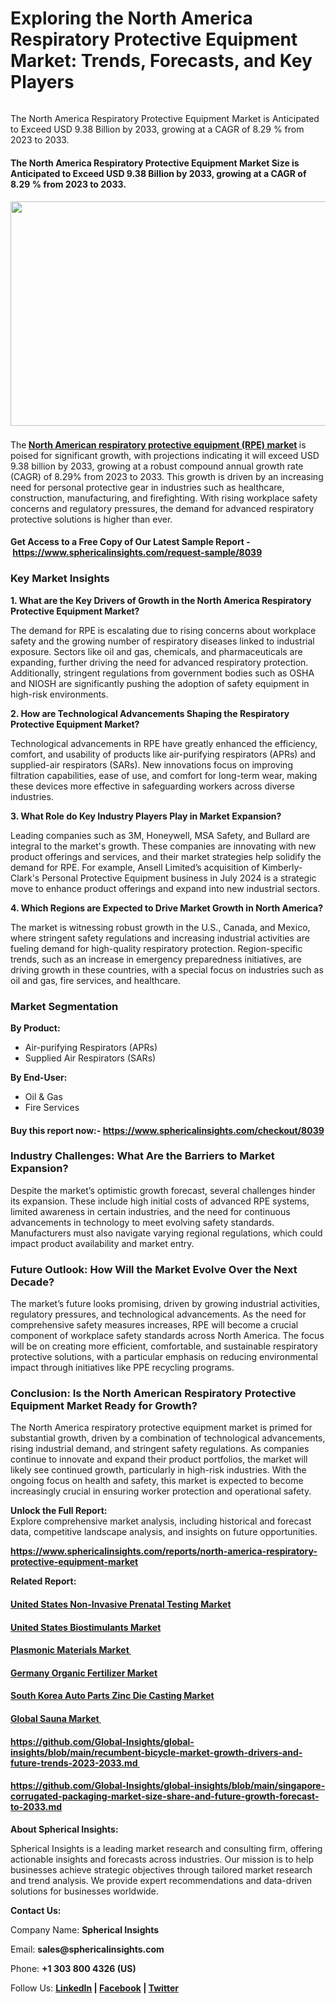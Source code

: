 <div class="wow_read_blog_hdr_img">
<div class="wow_read_blog_hdr_img_innr">
<h1>Exploring the North America Respiratory Protective Equipment Market: Trends, Forecasts, and Key Players</h1>
</div>
<div class="wow_main_float_head_img"><img src="https://www.vevioz.com/upload/photos/2025/02/QuPFOAlLmLKCSyMSjgAq_26_129ff5bda75272931d0302c3c97ef5dd_image.jpg" alt="" /></div>
</div>
<div class="read-blog-container">
<div class="read-blog-desc">
<p class="mb-0">The North America Respiratory Protective Equipment Market is Anticipated to Exceed USD 9.38 Billion by 2033, growing at a CAGR of 8.29 % from 2023 to 2033.</p>
</div>
<div class="read-content">
<h4><strong>The North America Respiratory Protective Equipment Market Size is Anticipated to Exceed USD 9.38 Billion by 2033, growing at a CAGR of 8.29 % from 2023 to 2033.</strong></h4>
<h4><img src="https://vipon.s3.amazonaws.com/img/8775158ab164709b12856d11865ad3947e3c5ae3f83f77.png" alt="" width="684" height="359" /><strong><br /></strong></h4>
<p data-start="149" data-end="695">The<strong>&nbsp;<a href="https://www.sphericalinsights.com/reports/north-america-respiratory-protective-equipment-market" target="_blank" rel="noopener">North American respiratory protective equipment (RPE) market</a>&nbsp;</strong>is poised for significant growth, with projections indicating it will exceed USD 9.38 billion by 2033, growing at a robust compound annual growth rate (CAGR) of 8.29% from 2023 to 2033. This growth is driven by an increasing need for personal protective gear in industries such as healthcare, construction, manufacturing, and firefighting. With rising workplace safety concerns and regulatory pressures, the demand for advanced respiratory protective solutions is higher than ever.</p>
<h4><strong>Get Access to a Free Copy of Our Latest Sample Report -&nbsp;<a href="https://www.sphericalinsights.com/request-sample/8039" rel="nofollow">https://www.sphericalinsights.com/request-sample/8039</a></strong></h4>
<h3 data-start="697" data-end="720">Key Market Insights</h3>
<p data-start="722" data-end="825"><strong data-start="722" data-end="825">1. What are the Key Drivers of Growth in the North America Respiratory Protective Equipment Market?</strong></p>
<p data-start="827" data-end="1285">The demand for RPE is escalating due to rising concerns about workplace safety and the growing number of respiratory diseases linked to industrial exposure. Sectors like oil and gas, chemicals, and pharmaceuticals are expanding, further driving the need for advanced respiratory protection. Additionally, stringent regulations from government bodies such as OSHA and NIOSH are significantly pushing the adoption of safety equipment in high-risk environments.</p>
<p data-start="1287" data-end="1381"><strong data-start="1287" data-end="1381">2. How are Technological Advancements Shaping the Respiratory Protective Equipment Market?</strong></p>
<p data-start="1383" data-end="1756">Technological advancements in RPE have greatly enhanced the efficiency, comfort, and usability of products like air-purifying respirators (APRs) and supplied-air respirators (SARs). New innovations focus on improving filtration capabilities, ease of use, and comfort for long-term wear, making these devices more effective in safeguarding workers across diverse industries.</p>
<p data-start="1758" data-end="1824"><strong data-start="1758" data-end="1824">3. What Role do Key Industry Players Play in Market Expansion?</strong></p>
<p data-start="1826" data-end="2264">Leading companies such as 3M, Honeywell, MSA Safety, and Bullard are integral to the market's growth. These companies are innovating with new product offerings and services, and their market strategies help solidify the demand for RPE. For example, Ansell Limited&rsquo;s acquisition of Kimberly-Clark's Personal Protective Equipment business in July 2024 is a strategic move to enhance product offerings and expand into new industrial sectors.</p>
<p data-start="2266" data-end="2340"><strong data-start="2266" data-end="2340">4. Which Regions are Expected to Drive Market Growth in North America?</strong></p>
<p data-start="2342" data-end="2754">The market is witnessing robust growth in the U.S., Canada, and Mexico, where stringent safety regulations and increasing industrial activities are fueling demand for high-quality respiratory protection. Region-specific trends, such as an increase in emergency preparedness initiatives, are driving growth in these countries, with a special focus on industries such as oil and gas, fire services, and healthcare.</p>
<h3 data-start="2756" data-end="2779">Market Segmentation</h3>
<p data-start="2781" data-end="2796"><strong data-start="2781" data-end="2796">By Product:</strong></p>
<ul data-start="2797" data-end="2865">
<li data-start="2797" data-end="2831">Air-purifying Respirators (APRs)</li>
<li data-start="2832" data-end="2865">Supplied Air Respirators (SARs)</li>
</ul>
<p data-start="2867" data-end="2883"><strong data-start="2867" data-end="2883">By End-User:</strong></p>
<ul data-start="2884" data-end="2911">
<li data-start="2884" data-end="2895">Oil &amp; Gas</li>
<li data-start="2896" data-end="2911">Fire Services</li>
</ul>
<h4>Buy this report now:-&nbsp;<a href="https://www.sphericalinsights.com/checkout/8039" rel="nofollow">https://www.sphericalinsights.com/checkout/8039</a></h4>
<h3 data-start="2913" data-end="2980">Industry Challenges: What Are the Barriers to Market Expansion?</h3>
<p data-start="2982" data-end="3381">Despite the market&rsquo;s optimistic growth forecast, several challenges hinder its expansion. These include high initial costs of advanced RPE systems, limited awareness in certain industries, and the need for continuous advancements in technology to meet evolving safety standards. Manufacturers must also navigate varying regional regulations, which could impact product availability and market entry.</p>
<h3 data-start="3383" data-end="3451">Future Outlook: How Will the Market Evolve Over the Next Decade?</h3>
<p data-start="3453" data-end="3947">The market&rsquo;s future looks promising, driven by growing industrial activities, regulatory pressures, and technological advancements. As the need for comprehensive safety measures increases, RPE will become a crucial component of workplace safety standards across North America. The focus will be on creating more efficient, comfortable, and sustainable respiratory protective solutions, with a particular emphasis on reducing environmental impact through initiatives like PPE recycling programs.</p>
<h3 data-start="3949" data-end="4044">Conclusion: Is the North American Respiratory Protective Equipment Market Ready for Growth?</h3>
<p data-start="4046" data-end="4560">The North America respiratory protective equipment market is primed for substantial growth, driven by a combination of technological advancements, rising industrial demand, and stringent safety regulations. As companies continue to innovate and expand their product portfolios, the market will likely see continued growth, particularly in high-risk industries. With the ongoing focus on health and safety, this market is expected to become increasingly crucial in ensuring worker protection and operational safety.</p>
<p data-start="4562" data-end="4831"><strong data-start="4562" data-end="4589">Unlock the Full Report:</strong><br data-start="4589" data-end="4592" />Explore comprehensive market analysis, including historical and forecast data, competitive landscape analysis, and insights on future opportunities.&nbsp;</p>
<p data-start="4562" data-end="4831"><strong><a href="https://www.sphericalinsights.com/reports/north-america-respiratory-protective-equipment-market" target="_blank" rel="noopener">https://www.sphericalinsights.com/reports/north-america-respiratory-protective-equipment-market</a></strong></p>
<p data-start="4838" data-end="4867"><strong data-start="4838" data-end="4867">Related Report:</strong></p>
<h4 class="news-post-title"><strong><a href="https://www.sphericalinsights.com/fr/reports/united-states-non-invasive-prenatal-testing-market" target="_blank" rel="noopener">United States Non-Invasive Prenatal Testing Market</a></strong></h4>
<h4 class="news-post-title"><strong><a href="https://www.sphericalinsights.com/fr/reports/united-states-biostimulants-market" target="_blank" rel="noopener">United States Biostimulants Market</a></strong></h4>
<h4 class="news-post-title"><strong><a href="https://www.sphericalinsights.com/fr/reports/plasmonic-materials-market" target="_blank" rel="noopener">Plasmonic Materials Market&nbsp;</a></strong></h4>
<h4 class="news-post-title"><strong><a href="https://www.sphericalinsights.com/de/reports/germany-biofertilizers-market" target="_blank" rel="noopener">Germany Organic Fertilizer Market</a></strong></h4>
<h4 class="news-post-title"><strong><a href="https://www.sphericalinsights.com/de/reports/south-korea-automotive-parts-zinc-die-casting-market" target="_blank" rel="noopener">South Korea Auto Parts Zinc Die Casting Market</a></strong></h4>
<h4 class="news-post-title"><strong><a href="https://www.sphericalinsights.com/de/reports/sauna-market" target="_blank" rel="noopener">Global Sauna Market&nbsp;</a></strong></h4>
<h4 class="news-post-title"><strong><a href="https://github.com/Global-Insights/global-insights/blob/main/recumbent-bicycle-market-growth-drivers-and-future-trends-2023-2033.md" target="_blank" rel="noopener">https://github.com/Global-Insights/global-insights/blob/main/recumbent-bicycle-market-growth-drivers-and-future-trends-2023-2033.md&nbsp;</a></strong></h4>
<h4><strong><a href="https://github.com/Global-Insights/global-insights/blob/main/singapore-corrugated-packaging-market-size-share-and-future-growth-forecast-to-2033.md" target="_blank" rel="noopener">https://github.com/Global-Insights/global-insights/blob/main/singapore-corrugated-packaging-market-size-share-and-future-growth-forecast-to-2033.md</a></strong></h4>
<p data-start="4838" data-end="4867"><strong data-start="4838" data-end="4867">About Spherical Insights:</strong></p>
<p data-start="4869" data-end="5201">Spherical Insights is a leading market research and consulting firm, offering actionable insights and forecasts across industries. Our mission is to help businesses achieve strategic objectives through tailored market research and trend analysis. We provide expert recommendations and data-driven solutions for businesses worldwide.</p>
<p><strong>Contact Us:</strong></p>
<p>Company Name:&nbsp;<strong>Spherical Insights</strong></p>
<p>Email:&nbsp;<strong>sales@sphericalinsights.com</strong></p>
<p>Phone:&nbsp;<strong>+1 303 800 4326 (US)</strong></p>
<p>Follow Us:&nbsp;<strong><a href="https://www.linkedin.com/company/spherical-insight/" rel="nofollow"><u>LinkedIn</u></a>&nbsp;|&nbsp;<a href="https://www.facebook.com/sphericalinsights22" rel="nofollow"><u>Facebook</u></a>&nbsp;|&nbsp;<a href="https://twitter.com/SInsights_US" rel="nofollow"><u>Twitter</u></a></strong></p>
</div>
</div>
